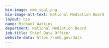 ```yaml
---
bio-image: nmb_seal.png
bio-image-alt-text: National Mediation Board
layout: bio
name: Michael Watkins
department: National Mediation Board
job-title: Chief Data Officer
website-data: https://nmb.gov/data
---
```

